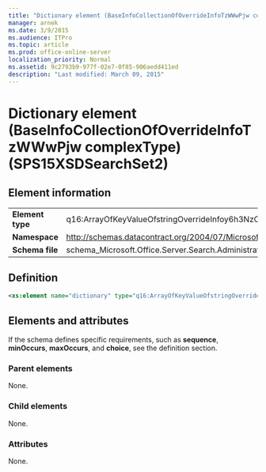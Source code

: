 ```yaml
---
title: "Dictionary element (BaseInfoCollectionOfOverrideInfoTzWWwPjw complexType) (SPS15XSDSearchSet2)"
manager: arnek
ms.date: 3/9/2015
ms.audience: ITPro
ms.topic: article
ms.prod: office-online-server
localization_priority: Normal
ms.assetid: 9c2793b9-977f-02e7-0f85-906aedd411ed
description: "Last modified: March 09, 2015"
---
```


# Dictionary element (BaseInfoCollectionOfOverrideInfoTzWWwPjw complexType) (SPS15XSDSearchSet2)

## Element information

|||
|:-----|:-----|
|**Element type** <br/> |q16:ArrayOfKeyValueOfstringOverrideInfoy6h3NzC8  <br/> |
|**Namespace** <br/> |http://schemas.datacontract.org/2004/07/Microsoft.Office.Server.Search.Administration  <br/> |
|**Schema file** <br/> |schema_Microsoft.Office.Server.Search.Administration.xsd  <br/> |
   
## Definition

```XML
<xs:element name="dictionary" type="q16:ArrayOfKeyValueOfstringOverrideInfoy6h3NzC8" minOccurs="0"></xs:element>

```

## Elements and attributes

If the schema defines specific requirements, such as **sequence**, **minOccurs**, **maxOccurs**, and **choice**, see the definition section. 
  
### Parent elements

None.
  
### Child elements

None.
  
### Attributes

None.
  

